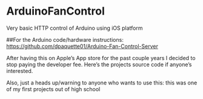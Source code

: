 # ArduinoFanControl
Very basic HTTP control of Arduino using iOS platform

##For the Arduino code/hardware instructions: https://github.com/dpaquette01/Arduino-Fan-Control-Server

After having this on Apple’s App store for the past couple years I decided to stop paying the developer fee. Here’s the projects source code if anyone’s interested.

Also, just a heads up/warning to anyone who wants to use this: this was one of my first projects out of high school
